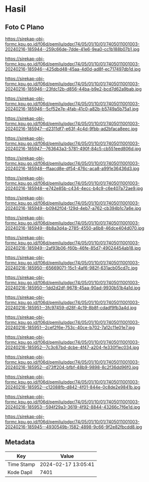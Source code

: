 # Hasil

## Foto C Plano

https://sirekap-obj-formc.kpu.go.id/f06d/pemilu/pdpr/74/05/01/10/01/7405011001003-20240216-185944--259c66de-7dde-41e6-9ea0-cc1b188b07b1.jpg

https://sirekap-obj-formc.kpu.go.id/f06d/pemilu/pdpr/74/05/01/10/01/7405011001003-20240216-185946--425dbd48-45aa-4d0d-ad8f-ec717497db1d.jpg

https://sirekap-obj-formc.kpu.go.id/f06d/pemilu/pdpr/74/05/01/10/01/7405011001003-20240216-185946--23fdc12b-d856-44ba-b9e2-bcd7d62a9bab.jpg

https://sirekap-obj-formc.kpu.go.id/f06d/pemilu/pdpr/74/05/01/10/01/7405011001003-20240216-185946--5cf52e7e-4fab-41c0-a82b-b5749a5b75a1.jpg

https://sirekap-obj-formc.kpu.go.id/f06d/pemilu/pdpr/74/05/01/10/01/7405011001003-20240216-185947--d2311df7-e63f-4c4d-9fbb-ad2bfaca8eec.jpg

https://sirekap-obj-formc.kpu.go.id/f06d/pemilu/pdpr/74/05/01/10/01/7405011001003-20240216-185947--763643a3-5781-490f-84c5-cb551eed806d.jpg

https://sirekap-obj-formc.kpu.go.id/f06d/pemilu/pdpr/74/05/01/10/01/7405011001003-20240216-185948--ffaacd8e-df54-476c-aca8-a991e36436d3.jpg

https://sirekap-obj-formc.kpu.go.id/f06d/pemilu/pdpr/74/05/01/10/01/7405011001003-20240216-185948--e742e85b-c434-4ecc-b4c9-c6e407a72ae9.jpg

https://sirekap-obj-formc.kpu.go.id/f06d/pemilu/pdpr/74/05/01/10/01/7405011001003-20240216-185949--b0942f04-129d-4eb7-a762-cb394b1c7a6e.jpg

https://sirekap-obj-formc.kpu.go.id/f06d/pemilu/pdpr/74/05/01/10/01/7405011001003-20240216-185949--8b8a3d4a-2785-4550-a6b8-46dce404d070.jpg

https://sirekap-obj-formc.kpu.go.id/f06d/pemilu/pdpr/74/05/01/10/01/7405011001003-20240216-185949--2af93b06-f60b-46fe-85d7-49024454ab18.jpg

https://sirekap-obj-formc.kpu.go.id/f06d/pemilu/pdpr/74/05/01/10/01/7405011001003-20240216-185950--65669071-15c1-4af6-982f-631acb05cd7c.jpg

https://sirekap-obj-formc.kpu.go.id/f06d/pemilu/pdpr/74/05/01/10/01/7405011001003-20240216-185950--1dd2d2df-9678-45aa-90ad-9930b51b4a1d.jpg

https://sirekap-obj-formc.kpu.go.id/f06d/pemilu/pdpr/74/05/01/10/01/7405011001003-20240216-185951--3fc97459-d28f-4c19-8b8f-cdadf9fb3a4d.jpg

https://sirekap-obj-formc.kpu.go.id/f06d/pemilu/pdpr/74/05/01/10/01/7405011001003-20240216-185951--2cef2f6e-753c-40ce-b702-7a12c11e01e7.jpg

https://sirekap-obj-formc.kpu.go.id/f06d/pemilu/pdpr/74/05/01/10/01/7405011001003-20240216-185952--7c3c67bd-dcbe-4f47-a204-fe330f1ec034.jpg

https://sirekap-obj-formc.kpu.go.id/f06d/pemilu/pdpr/74/05/01/10/01/7405011001003-20240216-185952--d73ff204-bfbf-48b9-9898-8c2f36dd96f0.jpg

https://sirekap-obj-formc.kpu.go.id/f06d/pemilu/pdpr/74/05/01/10/01/7405011001003-20240216-185952--c12088fb-d842-4f01-844e-0c8de2e9841b.jpg

https://sirekap-obj-formc.kpu.go.id/f06d/pemilu/pdpr/74/05/01/10/01/7405011001003-20240216-185953--594f29a3-3619-4f92-8844-43266c7f6e1d.jpg

https://sirekap-obj-formc.kpu.go.id/f06d/pemilu/pdpr/74/05/01/10/01/7405011001003-20240216-185945--4930549b-1582-4898-9c66-9f2e82fbcdd8.jpg


## Metadata

| Key        | Value               |
| ---------- | ------------------- |
| Time Stamp | 2024-02-17 13:05:41 |
| Kode Dapil | 7401                |



